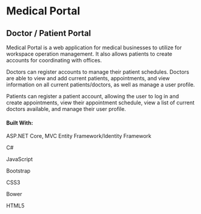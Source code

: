 # Medical Portal

## Doctor / Patient Portal

Medical Portal is a web application for medical businesses to utilize for workspace operation management. It also allows patients to create accounts for coordinating with offices.

Doctors can register accounts to manage their patient schedules. Doctors are able to view and add current patients, appointments, and view information on all current patients/doctors, as well as manage a user profile.

Patients can register a patient account, allowing the user to log in and create appointments, view their appointment schedule, view a list of current doctors available, and manage their user profile. 

#### Built With:

ASP.NET Core, MVC Entity Framework/Identity Framework

C#

JavaScript

Bootstrap

CSS3

Bower

HTML5